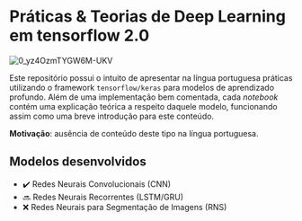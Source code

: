 # Práticas & Teorias de Deep Learning em tensorflow 2.0

![0_yz4OzmTYGW6M-UKV](https://user-images.githubusercontent.com/32513366/71764203-797da800-2ec3-11ea-9eb9-8bdca4f45152.jpg)

Este repositório possui o intuito de apresentar na língua portuguesa práticas utilizando o framework ```tensorflow/keras``` para modelos de aprendizado profundo. Além de uma implementação bem comentada, cada *notebook* contém uma explicação teórica a respeito daquele modelo, funcionando assim como uma breve introdução para este conteúdo.

**Motivação**: ausência de conteúdo deste tipo na língua portuguesa.

## Modelos desenvolvidos
- :heavy_check_mark: Redes Neurais Convolucionais (CNN) 
- :soon: Redes Neurais Recorrentes (LSTM/GRU)
- :x: Redes Neurais para Segmentação de Imagens (RNS)






